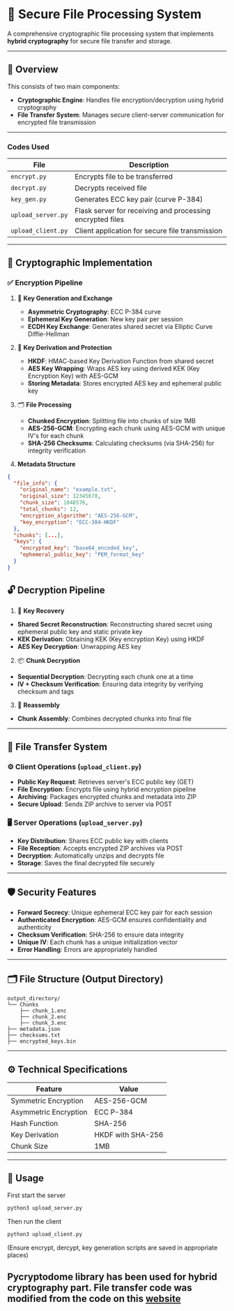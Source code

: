# 🔐 Secure File Processing System

A comprehensive cryptographic file processing system that implements **hybrid cryptography** for secure file transfer and storage. 

---

## 📄 Overview

This consists of two main components:

- **Cryptographic Engine**: Handles file encryption/decryption using hybrid cryptography  
- **File Transfer System**: Manages secure client-server communication for encrypted file transmission

---


### Codes Used 

| File               | Description                                 |
|--------------------|---------------------------------------------|
| `encrypt.py`       | Encrypts file to be transferred             |
| `decrypt.py`       | Decrypts received file                      |
| `key_gen.py`       | Generates ECC key pair (curve P-384)        |
| `upload_server.py` | Flask server for receiving and processing encrypted files |
| `upload_client.py` | Client application for secure file transmission |

---

## 🔐 Cryptographic Implementation

### ✅ Encryption Pipeline

1. 🔑 **Key Generation and Exchange**
   - **Asymmetric Cryptography**: ECC P-384 curve
   - **Ephemeral Key Generation**: New key pair per session
   - **ECDH Key Exchange**: Generates shared secret via Elliptic Curve Diffie-Hellman

2. 🔐 **Key Derivation and Protection**
   - **HKDF**: HMAC-based Key Derivation Function from shared secret
   - **AES Key Wrapping**: Wraps AES key using derived KEK (Key Encryption Key) with AES-GCM
   - **Storing Metadata**: Stores encrypted AES key and ephemeral public key

3. 🗂️ **File Processing**
   - **Chunked Encryption**: Splitting file into chunks of size 1MB 
   - **AES-256-GCM**: Encrypting each chunk using AES-GCM with unique IV's for each chunk
   - **SHA-256 Checksums**: Calculating checksums (via SHA-256) for integrity verification

4. **Metadata Structure**
```json
{
  "file_info": {
    "original_name": "example.txt",
    "original_size": 12345678,
    "chunk_size": 1048576,
    "total_chunks": 12,
    "encryption_algorithm": "AES-256-GCM",
    "key_encryption": "ECC-384-HKDF"
  },
  "chunks": [...],
  "keys": {
    "encrypted_key": "base64_encoded_key",
    "ephemeral_public_key": "PEM_format_key"
  }
}
```
## 🔓 Decryption Pipeline

1.  🔑 **Key Recovery**
- **Shared Secret Reconstruction**: Reconstructing shared secret using ephemeral public key and static private key
- **KEK Derivation**: Obtaining KEK (Key encryption Key) using HKDF 
- **AES Key Decryption**: Unwrapping AES key

2.  📦 **Chunk Decryption**
- **Sequential Decryption**: Decrypting each chunk one at a time
- **IV + Checksum Verification**: Ensuring data integrity by verifying checksum and tags

3.  🧩 **Reassembly**
- **Chunk Assembly**: Combines decrypted chunks into final file

---

## 🔄 File Transfer System

### ⚙️ Client Operations (`upload_client.py`)
- **Public Key Request**: Retrieves server's ECC public key (GET)
- **File Encryption**: Encrypts file using hybrid encryption pipeline
- **Archiving**: Packages encrypted chunks and metadata into ZIP
- **Secure Upload**: Sends ZIP archive to server via POST

### 🖥️ Server Operations (`upload_server.py`)
- **Key Distribution**: Shares ECC public key with clients
- **File Reception**: Accepts encrypted ZIP archives via POST
- **Decryption**: Automatically unzips and decrypts file
- **Storage**: Saves the final decrypted file securely

---

## 🛡️ Security Features

- **Forward Secrecy**: Unique ephemeral ECC key pair for each session
- **Authenticated Encryption**: AES-GCM ensures confidentiality and authenticity
- **Checksum Verification**: SHA-256 to ensure data integrity
- **Unique IV**: Each chunk has a unique initialization vector 
- **Error Handling**: Errors are appropriately handled

---


## 🗂️ File Structure (Output Directory)
```
output_directory/
└── Chunks
    ├── chunk_1.enc
    ├── chunk_2.enc
    ├── chunk_3.enc
├── metadata.json
├── checksums.txt
├── encrypted_keys.bin
```
---

## ⚙️ Technical Specifications

| Feature               | Value                        |
|-----------------------|------------------------------|
| Symmetric Encryption  | AES-256-GCM                  |
| Asymmetric Encryption | ECC P-384                    |
| Hash Function         | SHA-256                      |
| Key Derivation        | HKDF with SHA-256            |
| Chunk Size            | 1MB                          |
---
## 🚀 Usage

First start the server
```python
python3 upload_server.py
```
Then run the client 
```python
python3 upload_client.py
```
(Ensure encrypt, dercypt, key generation scripts are saved in appropriate places)

Pycryptodome library has been used for hybrid cryptography part. File transfer code was modified from the code on this [website](https://medium.com/@mohitdubey_83162/python-building-a-file-upload-and-download-system-with-python-flask-69e19e2c83af) 
---

